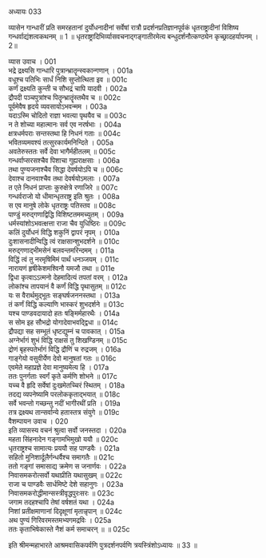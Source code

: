 अध्यायः 033

व्यासेन गान्धारीं प्रति समरहतानां दुर्योधनादीनां सर्वेषां रात्रौ प्रदर्शनप्रतिज्ञानपूर्वकं धृतराष्ट्रादीनां विशिष्य गन्धर्वाद्यंशत्वकथनम् ॥ 1 ॥ धृतराष्ट्रादिभिर्व्यासवचनाद्गङ्गातीरमेत्य बन्धुदर्शनौत्कण्ठ्येन कृच्छ्रादहर्यापनम् । 2॥ 

व्यास उवाच ।	001  
भद्रे द्रक्ष्यसि गान्धारि पुत्रान्भ्रातॄन्स्वकान्गणान् ।	001a  
वधूश्च पतिभिः सार्धं निशि सुप्तोत्थिता इव ॥	001c  
कर्णं द्रक्ष्यति कुन्ती च सौभद्रं चापि यादवी ।	002a  
द्रौपदी पञ्चपुत्रांश्च पितॄन्भ्रातॄंस्तथैव च ॥	002c  
पूर्वमेवैष हृदये व्यवसायोऽभवन्मम ।	003a  
यदाऽस्मि चोदितो राज्ञा भवत्या पृथयैव च ॥	003c  
न ते शोच्या महात्मानः सर्व एव नरर्षभाः ।	004a  
क्षत्रधर्मपराः सन्तस्तथा हि निधनं गताः ॥	004c  
भवितव्यमवश्यं तत्सुरकार्यमनिन्दिते ।	005a  
अवतेरुस्ततः सर्वे देवा भागैर्महीतलम् ॥	005c  
गन्धर्वाप्सरसश्चैव पिशाचा गुह्यराक्षसाः ।	006a  
तथा पुण्यजनाश्चैव सिद्धा देवर्षयोऽपि च ॥	006c  
देवाश्च दानवाश्चैव तथा देवर्षयोऽमलाः ।	007a  
त एते निधनं प्राप्ताः कुरुक्षेत्रे रणाजिरे ॥	007c  
गन्धर्वराजो यो धीमान्धृतराष्ट्र इति श्रुतः ।	008a  
स एव मानुषे लोके धृतराष्ट्रः पतिस्तव ॥	008c  
पाण्डुं मरुद्गणाद्विद्धि विशिष्टतममच्युतम् ।	009a  
धर्मस्यांशोऽभवत्क्षत्ता राजा चैव युधिष्ठिरः ॥	009c  
कलिं दुर्योधनं विद्धि शकुनिं द्वापरं नृपम् ।	010a  
दुःशासनादीन्विद्धि त्वं राक्षसान्शुभदर्शने ॥	010c  
मरुद्गणाद्भीमसेनं बलवन्तमरिन्दमम् ।	011a  
विद्धिं त्वं तु नरमृषिमिमं पार्थं धनञ्जयम् ।	011c  
नारायणं हृषीकेशमश्विनौ यमजौ तथा ॥	011e  
द्विधा कृत्वाऽऽत्मनो देहमादित्यं तपतां वरम् ।	012a  
लोकांश्च तापयानं वै कर्णं विद्धि पृथासुतम् ॥	012c  
यः स वैरार्थमुद्भूतः सङ्घर्षजननस्तथा ।	013a  
तं कर्णं विद्धि कल्याणि भास्करं शुभदर्शने ॥	013c  
यश्च पाण्डवदायादो हतः षङ्मिर्महारथैः ।	014a  
स सोम इह सौभद्रो योगादेवाभवद्द्विधा ॥	014c  
द्रौपद्या सह सम्भूतं धृष्टद्युम्नं च पावकात् ।	015a  
अग्नेर्भागं शुभं विद्धि राक्षसं तु शिखण्डिनम् ॥	015c  
द्रोणं बृहस्पतेर्भागं विद्धि द्रौणिं च रुद्रजम् ।	016a  
गाङ्गेयो वसुवीर्येण देवो मानुषतां गतः ॥	016c  
एवमेते महाप्रज्ञे देवा मानुष्यमेत्य हि ।	017a  
ततः पुनर्गताः स्वर्गं कृते कर्मणि शोभने ॥	017c  
यच्च वै हृदि सर्वेषां दुःखमेतच्चिरं स्थितम् ।	018a  
तदद्य व्यपनेष्यामि परलोककृताद्भयात् ॥	018c  
सर्वे भवन्तो गच्छन्तु नदीं भागीरथीं प्रति ।	019a  
तत्र द्रक्ष्यथ तान्सर्वान्ये हतास्तत्र संयुगे ॥	019c  
वैशम्पायन उवाच ।	020  
इति व्यासस्य वचनं श्रुत्वा सर्वो जनस्तदा ।	020a  
महता सिंहनादेन गङ्गामभिमुखो ययौ ॥	020c  
धृतराष्ट्रश्च सामात्यः प्रययौ सह पाण्डवैः ।	021a  
सहितो मुनिशार्दूलैर्गन्धर्वैश्च समागतैः ॥	021c  
ततो गङ्गां समासाद्य क्रमेण स जनार्णवः ।	022a  
निवासमकरोत्सर्वो यथाप्रीति यथासुखम् ॥	022c  
राजा च पाण्डवैः सार्धमिष्टे देशे सहानुगः ।	023a  
निवासमकरोद्धीमान्सस्त्रीवृद्धपुरःसरः ॥	023c  
जगाम तदहश्चापि तेषां वर्षशतं यथा ।	024a  
निशां प्रतीक्षमाणानां दिदृक्षूणां मृतान्नृपान् ॥	024c  
अथ पुण्यं गिरिवरमस्तमभ्यगमद्रविः ।	025a  
ततः कृताभिषेकास्ते नैशं कर्म समाचरन् ॥ ॥	025c  

इति श्रीमन्महाभारते आश्रमवासिकपर्वणि पुत्रदर्शनपर्वणि त्रयस्त्रिंशोऽध्यायः ॥ 33 ॥
